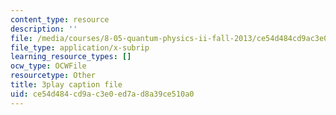 ```yaml
---
content_type: resource
description: ''
file: /media/courses/8-05-quantum-physics-ii-fall-2013/ce54d484cd9ac3e0ed7ad8a39ce510a0_YDRMLCuNteY.srt
file_type: application/x-subrip
learning_resource_types: []
ocw_type: OCWFile
resourcetype: Other
title: 3play caption file
uid: ce54d484-cd9a-c3e0-ed7a-d8a39ce510a0
---
```

